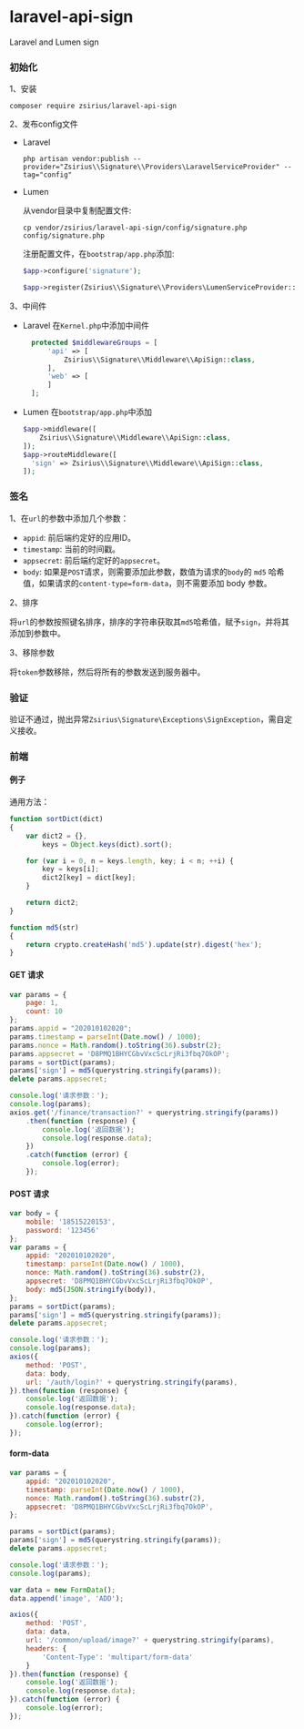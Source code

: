 # laravel-api-sign
Laravel and Lumen sign

### 初始化
1、安装
  ```shell
  composer require zsirius/laravel-api-sign
  ```
2、发布config文件
- Laravel

  ```shell
  php artisan vendor:publish --provider="Zsirius\\Signature\\Providers\LaravelServiceProvider" --tag="config"
  ```
- Lumen

  从vendor目录中复制配置文件:
  ```shell
  cp vendor/zsirius/laravel-api-sign/config/signature.php config/signature.php
  ```
  注册配置文件，在`bootstrap/app.php`添加:
  ```php
  $app->configure('signature');

  $app->register(Zsirius\\Signature\\Providers\LumenServiceProvider::class);
  ```
3、中间件
- Laravel
  在`Kernel.php`中添加中间件
  ```php
    protected $middlewareGroups = [
        'api' => [
            Zsirius\\Signature\\Middleware\\ApiSign::class,
        ],
        'web' => [
        ]
    ];
  ```
- Lumen
  在`bootstrap/app.php`中添加
  ```php
  $app->middleware([
      Zsirius\\Signature\\Middleware\\ApiSign::class,
  ]);
  $app->routeMiddleware([
    'sign' => Zsirius\\Signature\\Middleware\\ApiSign::class,
  ]);
  ```


### 签名
1、在`url`的参数中添加几个参数：

- `appid`: 前后端约定好的应用ID。
- `timestamp`: 当前的时间戳。
- `appsecret`: 前后端约定好的`appsecret`。
- `body`: 如果是`POST`请求，则需要添加此参数，数值为请求的`body`的 `md5` 哈希值，如果请求的`content-type=form-data`，则不需要添加 body 参数。

2、排序

将`url`的参数按照键名排序，排序的字符串获取其`md5`哈希值，赋予`sign`，并将其添加到参数中。

3、移除参数

将`token`参数移除，然后将所有的参数发送到服务器中。

### 验证
验证不通过，抛出异常`Zsirius\Signature\Exceptions\SignException`，需自定义接收。


### 前端
#### 例子

通用方法：
```js
function sortDict(dict)
{
    var dict2 = {},
        keys = Object.keys(dict).sort();

    for (var i = 0, n = keys.length, key; i < n; ++i) {
        key = keys[i];
        dict2[key] = dict[key];
    }

    return dict2;
}

function md5(str)
{
    return crypto.createHash('md5').update(str).digest('hex');
}
```

#### GET 请求
```js
var params = {
    page: 1,
    count: 10
};
params.appid = "202010102020";
params.timestamp = parseInt(Date.now() / 1000);
params.nonce = Math.random().toString(36).substr(2);
params.appsecret = 'D8PMQ1BHYCGbvVxcScLrjRi3fbq7OkOP';
params = sortDict(params);
params['sign'] = md5(querystring.stringify(params));
delete params.appsecret;

console.log('请求参数：');
console.log(params);
axios.get('/finance/transaction?' + querystring.stringify(params))
    .then(function (response) {
        console.log('返回数据');
        console.log(response.data);
    })
    .catch(function (error) {
        console.log(error);
    });
```
#### POST 请求
```js
var body = {
    mobile: '18515220153',
    password: '123456'
};
var params = {
    appid: "202010102020",
    timestamp: parseInt(Date.now() / 1000),
    nonce: Math.random().toString(36).substr(2),
    appsecret: 'D8PMQ1BHYCGbvVxcScLrjRi3fbq7OkOP',
    body: md5(JSON.stringify(body)),
};
params = sortDict(params);
params['sign'] = md5(querystring.stringify(params));
delete params.appsecret;

console.log('请求参数：');
console.log(params);
axios({
    method: 'POST',
    data: body,
    url: '/auth/login?' + querystring.stringify(params),
}).then(function (response) {
    console.log('返回数据');
    console.log(response.data);
}).catch(function (error) {
    console.log(error);
});
```
#### form-data
```js
var params = {
    appid: "202010102020",
    timestamp: parseInt(Date.now() / 1000),
    nonce: Math.random().toString(36).substr(2),
    appsecret: 'D8PMQ1BHYCGbvVxcScLrjRi3fbq7OkOP',
};

params = sortDict(params);
params['sign'] = md5(querystring.stringify(params));
delete params.appsecret;

console.log('请求参数：');
console.log(params);

var data = new FormData();
data.append('image', 'ADD');

axios({
    method: 'POST',
    data: data,
    url: '/common/upload/image?' + querystring.stringify(params),
    headers: {
        'Content-Type': 'multipart/form-data'
    }
}).then(function (response) {
    console.log('返回数据');
    console.log(response.data);
}).catch(function (error) {
    console.log(error);
});
```